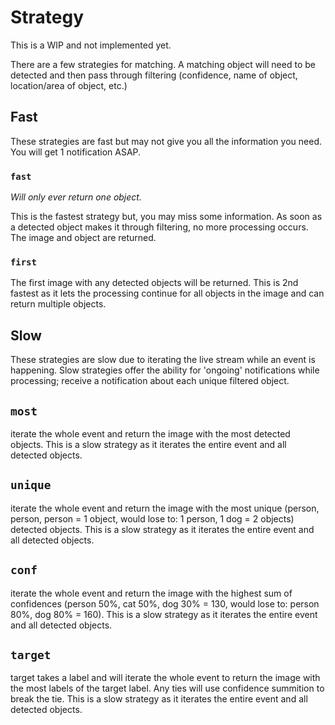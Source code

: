 # Strategy

This is a WIP and not implemented yet.

There are a few strategies for matching. A matching object will need to be detected and then pass through filtering 
(confidence, name of object, location/area of object, etc.)


## Fast
These strategies are fast but may not give you all the information you need. You will get 1 notification ASAP.

### `fast` 
*Will only ever return one object.*

This is the fastest strategy but, you may miss some information. As soon as a detected object makes it through filtering, no more processing occurs. The image and object are returned. 

### `first`
The first image with any detected objects will be returned. This is 2nd fastest as it lets the processing continue for all objects in the image and can return multiple objects. 

## Slow
These strategies are slow due to iterating the live stream while an event is happening. Slow strategies offer the 
ability for 'ongoing' notifications while processing; receive a notification about each unique filtered object.
## `most`
iterate the whole event and return the image with the most detected objects. This is a slow strategy as it iterates the entire event and all detected objects.

## `unique`
iterate the whole event and return the image with the most unique (person, person, person = 1 object, would lose to: 1 person, 1 dog = 2 objects) detected objects. This is a slow strategy as it iterates the entire event and all detected objects.

## `conf`
iterate the whole event and return the image with the highest sum of confidences (person 50%, cat 50%, dog 30% = 130, would lose to: person 80%, dog 80% = 160). This is a slow strategy as it iterates the entire event and all detected objects.

## `target`
target takes a label and will iterate the whole event to return the image with the most labels of the target label. Any ties will use confidence summition to break the tie. This is a slow strategy as it iterates the entire event and all detected objects.